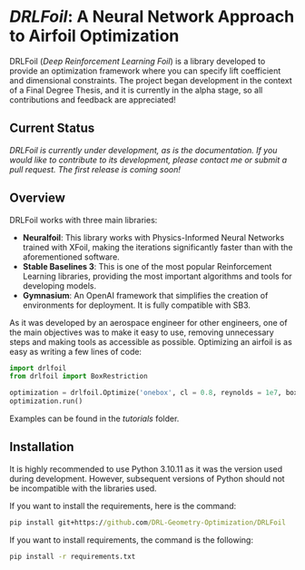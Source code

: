 # ***DRLFoil***: A Neural Network Approach to Airfoil Optimization

DRLFoil (*Deep Reinforcement Learning Foil*) is a library developed to provide an optimization framework where you can specify lift coefficient and dimensional constraints. The project began development in the context of a Final Degree Thesis, and it is currently in the alpha stage, so all contributions and feedback are appreciated!

## Current Status
*DRLFoil is currently under development, as is the documentation. If you would like to contribute to its development, please contact me or submit a pull request. The first release is coming soon!*

## Overview
DRLFoil works with three main libraries:
- **Neuralfoil**: This library works with Physics-Informed Neural Networks trained with XFoil, making the iterations significantly faster than with the aforementioned software.
- **Stable Baselines 3**: This is one of the most popular Reinforcement Learning libraries, providing the most important algorithms and tools for developing models.
- **Gymnasium**: An OpenAI framework that simplifies the creation of environments for deployment. It is fully compatible with SB3.

As it was developed by an aerospace engineer for other engineers, one of the main objectives was to make it easy to use, removing unnecessary steps and making tools as accessible as possible.
Optimizing an airfoil is as easy as writing a few lines of code:

```python
import drlfoil
from drlfoil import BoxRestriction

optimization = drlfoil.Optimize('onebox', cl = 0.8, reynolds = 1e7, boxes=[BoxRestriction(0.4, 0.0, 0.4, 0.15)])
optimization.run()
```
Examples can be found in the *tutorials* folder.

## Installation
It is highly recommended to use Python 3.10.11 as it was the version used during development. However, subsequent versions of Python should not be incompatible with the libraries used.

If you want to install the requirements, here is the command:
```cmd
pip install git+https://github.com/DRL-Geometry-Optimization/DRLFoil
```

If you want to install requirements, the command is the following:
```cmd
pip install -r requirements.txt
```
